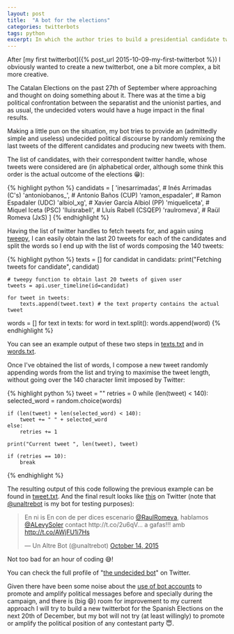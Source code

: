 ```yaml
---
layout: post
title:  "A bot for the elections"
categories: twitterbots
tags: python
excerpt: In which the author tries to build a presidential candidate twitterbot for the Catalan Elections on 27S
---
```


After [my first twitterbot]({% post_url 2015-10-09-my-first-twitterbot %}) I obviously wanted to create a new twitterbot, one a bit more complex, a bit more creative.

The Catalan Elections on the past 27th of September where approaching and thought on doing something about it. There was at the time a big political confrontation between the separatist and the unionist parties, and as usual, the undecided voters would have a huge impact in the final results.

Making a little pun on the situation, my bot tries to provide an (admittedly simple and useless) undecided political discourse by randomly remixing the last tweets of the different candidates and producing new tweets with them.

The list of candidates, with their correspondent twitter handle, whose tweets were considered are (in alphabetical order, although some think this order is the actual outcome of the elections :grin:):

{% highlight python %}
candidats = [
    'inesarrimadas', # Inés Arrimadas (C's)
    'antoniobanos_', # Antonio Baños (CUP)
    'ramon_espadaler', # Ramon Espadaler (UDC)
    'albiol_xg', # Xavier García Albiol (PP)
    'miqueliceta', # Miquel Iceta (PSC)
    'lluisrabell', # Lluís Rabell (CSQEP)
    'raulromeva', # Raül Romeva (JxS)
    ]
{% endhighlight %}

Having the list of twitter handles to fetch tweets for, and again using [tweepy](http://www.tweepy.org), I can easily obtain the last 20 tweets for each of the candidates and split the words so I end up with the list of words composing the 140 tweets:

{% highlight python %}
texts = []
for candidat in candidats:
    print("Fetching tweets for candidate", candidat)
    
    # tweepy function to obtain last 20 tweets of given user
    tweets = api.user_timeline(id=candidat) 
    
    for tweet in tweets:
        texts.append(tweet.text) # the text property contains the actual tweet

words = []
for text in texts:
    for word in text.split():
        words.append(word)
{% endhighlight %}

You can see an example output of these two steps in [texts.txt](/uploads/a-bot-for-the-elections/tweets.txt) and in [words.txt](/uploads/a-bot-for-the-elections/words.txt).

Once I've obtained the list of words, I compose a new tweet randomly appending words from the list and trying to maximise the tweet length, without going over the 140 character limit imposed by Twitter:

{% highlight python %}
tweet = ""
retries = 0
while (len(tweet) < 140):
    selected_word = random.choice(words)
    
    if (len(tweet) + len(selected_word) < 140):
        tweet += " " + selected_word
    else:
        retries += 1
    
    print("Current tweet ", len(tweet), tweet)
    
    if (retries == 10):
        break
{% endhighlight %}

The resulting output of this code following the previous example can be found in [tweet.txt](/uploads/a-bot-for-the-elections/tweet.txt). And the final result looks like [this](https://twitter.com/unaltrebot/status/654185702964490240) on Twitter (note that [@unaltrebot](https://twitter.com/unaltrebot) is my bot for testing purposes):

<blockquote class="twitter-tweet" lang="en"><p lang="es" dir="ltr">En ni is En con de per dices escenario <a href="https://twitter.com/raulromeva">@RaulRomeva</a>, hablamos <a href="https://twitter.com/ALevySoler">@ALevySoler</a> contact http://t.co/2u6qV… a gafas!!! amb <a href="http://t.co/AWjFU1i7Hs">http://t.co/AWjFU1i7Hs</a></p>&mdash; Un Altre Bot (@unaltrebot) <a href="https://twitter.com/unaltrebot/status/654185702964490240">October 14, 2015</a></blockquote>
<script async src="//platform.twitter.com/widgets.js" charset="utf-8"></script>

Not too bad for an hour of coding :sweat_smile:!

You can check the full profile of "[the undecided bot](https://twitter.com/el_bot_indecis)" on Twitter.

Given there have been some noise about the [use of bot accounts](https://botsdetwitter.wordpress.com/2015/09/15/elecciones-27s/) to promote and amplify political messages before and specially during the campaign, and there is (big :smile:) room for improvement to my current approach I will try to build a new twitterbot for the Spanish Elections on the next 20th of December, but my bot will not try (at least willingly) to promote or amplify the political position of any contestant party :innocent:.